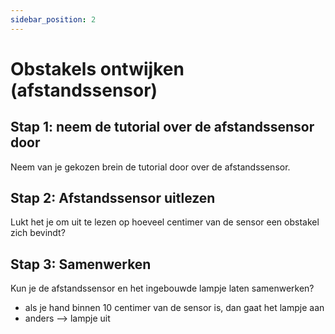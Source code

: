 ```yaml
---
sidebar_position: 2
---
```


# Obstakels ontwijken (afstandssensor)

## Stap 1: neem de tutorial over de afstandssensor door
Neem van je gekozen brein de tutorial door over de afstandssensor.

## Stap 2: Afstandssensor uitlezen
Lukt het je om uit te lezen op hoeveel centimer van de sensor een obstakel zich bevindt?

## Stap 3: Samenwerken
Kun je de afstandssensor en het ingebouwde lampje laten samenwerken?
- als je hand binnen 10 centimer van de sensor is, dan gaat het lampje aan
- anders --> lampje uit








